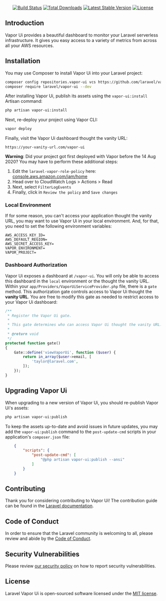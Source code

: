 <p align="center">
    <a href="https://github.com/laravel/vapor-ui/actions"><img src="https://github.com/laravel/vapor-ui/workflows/tests/badge.svg" alt="Build Status"></a>
    <a href="https://packagist.org/packages/laravel/vapor-ui"><img src="https://poser.pugx.org/laravel/vapor-ui/d/total.svg" alt="Total Downloads"></a>
    <a href="https://packagist.org/packages/laravel/vapor-ui"><img src="https://poser.pugx.org/laravel/vapor-ui/v/stable.svg" alt="Latest Stable Version"></a>
    <a href="https://packagist.org/packages/laravel/vapor-ui"><img src="https://poser.pugx.org/laravel/vapor-ui/license.svg" alt="License"></a>
</p>

## Introduction

Vapor Ui provides a beautiful dashboard to monitor your Laravel serverless infrastructure. It gives you easy access to a variety of metrics from across all your AWS resources.

<a name="installation"></a>
## Installation

You may use Composer to install Vapor Ui into your Laravel project:
```bash
composer config repositories.vapor-ui vcs https://github.com/laravel/vapor-ui
composer require laravel/vapor-ui --dev
```

After installing Vapor Ui, publish its assets using the `vapor-ui:install` Artisan command:
```bash
php artisan vapor-ui:install
```

Next, re-deploy your project using Vapor CLI:
```bash
vapor deploy
```

Finally, visit the Vapor Ui dashboard thought the vanity URL:
```
https://your-vanity-url.com/vapor-ui
```

**Warning**: Did your project got first deployed with Vapor before the 14 Aug 2020? You may have to perform these additional steps: 

1. Edit the `laravel-vapor-role-policy` here: [console.aws.amazon.com/iam/home](https://console.aws.amazon.com/iam/home#/roles/laravel-vapor-role$jsonEditor?policyName=laravel-vapor-role-policy&step=edit)
2. Head over to CloudWatch Logs > Actions > Read
3. Next, select `FilterLogEvents`
4. Finally, click in `Review the policy` and `Save changes`

<a name="local-environment"></a>
### Local Environment

If for some reason, you can't access your application thought the vanity URL, you may want to use Vapor Ui in your local environment. And, for that, you need to set the following environment variables:
```
AWS_ACCESS_KEY_ID=
AWS_DEFAULT_REGION=
AWS_SECRET_ACCESS_KEY=
VAPOR_ENVIRONMENT=
VAPOR_PROJECT=
```

<a name="dashboard-authorization"></a>
### Dashboard Authorization

Vapor Ui exposes a dashboard at `/vapor-ui`. You will only be able to access this dashboard in the `local` environment or the thought the vanity URL. Within your `app/Providers/VaporUiServiceProvider.php` file, there is a `gate` method. This authorization gate controls access to Vapor Ui thought the **vanity URL**. You are free to modify this gate as needed to restrict access to your Vapor Ui dashboard:
```php
/**
 * Register the Vapor Ui gate.
 *
 * This gate determines who can access Vapor Ui thought the vanity URL.
 *
 * @return void
 */
protected function gate()
{
    Gate::define('viewVaporUi', function ($user) {
        return in_array($user->email, [
            'taylor@laravel.com',
        ]);
    });
}
```

<a name="upgrading-vapor-ui"></a>
## Upgrading Vapor Ui

When upgrading to a new version of Vapor Ui, you should re-publish Vapor Ui's assets:
```bash
php artisan vapor-ui:publish
```
To keep the assets up-to-date and avoid issues in future updates, you may add the `vapor-ui:publish` command to the `post-update-cmd` scripts in your application's `composer.json` file:
```json
    {
        "scripts": {
            "post-update-cmd": [
                "@php artisan vapor-ui:publish --ansi"
            ]
        }
    }
```

## Contributing

Thank you for considering contributing to Vapor Ui! The contribution guide can be found in the [Laravel documentation](https://laravel.com/docs/contributions).

## Code of Conduct

In order to ensure that the Laravel community is welcoming to all, please review and abide by the [Code of Conduct](https://laravel.com/docs/contributions#code-of-conduct).

## Security Vulnerabilities

Please review [our security policy](https://github.com/laravel/vapor-ui/security/policy) on how to report security vulnerabilities.

## License

Laravel Vapor Ui is open-sourced software licensed under the [MIT license](LICENSE.md).
